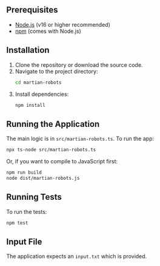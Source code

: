 
## Prerequisites
- [Node.js](https://nodejs.org/) (v16 or higher recommended)
- [npm](https://www.npmjs.com/) (comes with Node.js)

## Installation
1. Clone the repository or download the source code.
2. Navigate to the project directory:
   ```sh
   cd martian-robots
   ```
3. Install dependencies:
   ```sh
   npm install
   ```

## Running the Application

The main logic is in `src/martian-robots.ts`. To run the app:

```sh
npx ts-node src/martian-robots.ts
```

Or, if you want to compile to JavaScript first:

```sh
npm run build
node dist/martian-robots.js
```

## Running Tests

To run the tests:

```sh
npm test
```

## Input File

The application expects an `input.txt` which is provided.
